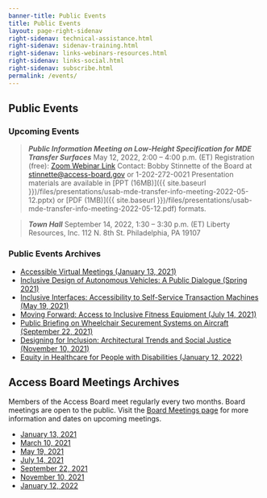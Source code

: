 ```yaml
---
banner-title: Public Events
title: Public Events
layout: page-right-sidenav
right-sidenav: technical-assistance.html
right-sidenav: sidenav-training.html
right-sidenav: links-webinars-resources.html
right-sidenav: links-social.html
right-sidenav: subscribe.html
permalink: /events/
---
```


## Public Events

### Upcoming Events

> ***Public Information Meeting on Low-Height Specification for MDE Transfer Surfaces*** 
> May 12, 2022, 2:00 – 4:00 p.m. (ET) 
> Registration (free): [Zoom Webinar Link](https://www.zoomgov.com/webinar/register/WN_GFoTS44-R7qWdh6GF0xLPg) 
> Contact: Bobby Stinnette of the Board at [stinnette@access-board.gov](mailto:stinnette@access-board.gov) or 1-202-272-0021 
> Presentation materials are available in [PPT (16MB)]({{ site.baseurl }})/files/presentations/usab-mde-transfer-info-meeting-2022-05-12.pptx) or [PDF (1MB)]({{ site.baseurl }})/files/presentations/usab-mde-transfer-info-meeting-2022-05-12.pdf) formats.

> ***Town Hall*** 
> September 14, 2022, 1:30 – 3:30 p.m. (ET) 
> Liberty Resources, Inc. 
> 112 N. 8th St. 
> Philadelphia, PA 19107

### Public Events Archives

- [Accessible Virtual Meetings (January 13, 2021)](https://youtu.be/rR9RfhvM2sU)
- [Inclusive Design of Autonomous Vehicles: A Public Dialogue (Spring 2021)](https://www.access-board.gov/av/forums.html)
- [Inclusive Interfaces: Accessibility to Self-Service Transaction Machines (May 19, 2021)](https://www.access-board.gov/news/2021/05/24/u-s-access-board-conducts-panel-discussions-on-self-service-transaction-machines/)
- [Moving Forward: Access to Inclusive Fitness Equipment (July 14, 2021)](https://www.access-board.gov/news/2021/07/15/u-s-access-board-holds-virtual-meeting-on-inclusive-exercise-and-fitness-equipment/)
- [Public Briefing on Wheelchair Securement Systems on Aircraft (September 22, 2021)](https://www.access-board.gov/news/2021/09/23/u-s-access-board-holds-public-briefing-on-study-on-the-feasibility-of-wheelchair-securement-systems-in-passenger-aircraft/)
- [Designing for Inclusion: Architectural Trends and Social Justice (November 10, 2021)](https://www.access-board.gov/news/2021/11/15/u-s-access-board-hosts-virtual-event-on-architectural-trends-and-social-justice/)
- [Equity in Healthcare for People with Disabilities (January 12, 2022)](https://www.access-board.gov/news/2022/01/13/u-s-access-board-hosts-virtual-event-on-equity-in-healthcare-for-people-with-disabilities/)

## Access Board Meetings Archives

Members of the Access Board meet regularly every two months. Board meetings are open to the public. Visit the [Board Meetings page](https://www.access-board.gov/about/meetings.html) for more information and dates on upcoming meetings.

- [January 13, 2021](https://www.youtube.com/watch?v=rR9RfhvM2sU&t=859s)
- [March 10, 2021](https://www.youtube.com/watch?v=xI1j1V1SyjE)
- [May 19, 2021](https://www.youtube.com/watch?v=-0YkBZZEoss)
- [July 14, 2021](https://www.youtube.com/watch?v=078ZOzcZaSs)
- [September 22, 2021](https://www.youtube.com/watch?v=VBJBi-DQRRk)
- [November 10, 2021](https://www.youtube.com/watch?v=mDKLJurVTcY)
- [January 12, 2022](https://www.youtube.com/watch?v=gJAbbPOILCg)
